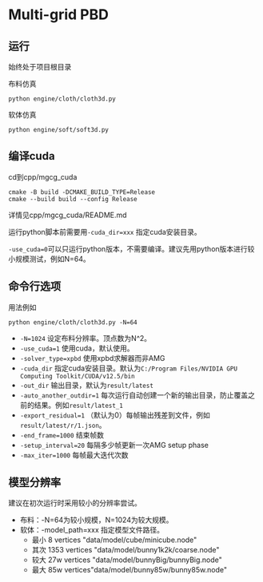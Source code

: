 # Multi-grid PBD

## 运行
始终处于项目根目录

布料仿真
```
python engine/cloth/cloth3d.py
```

软体仿真
```
python engine/soft/soft3d.py
```

## 编译cuda
cd到cpp/mgcg_cuda
```
cmake -B build -DCMAKE_BUILD_TYPE=Release
cmake --build build --config Release
```
详情见cpp/mgcg_cuda/README.md

运行python脚本前需要用`-cuda_dir=xxx` 指定cuda安装目录。

`-use_cuda=0`可以只运行python版本，不需要编译。建议先用python版本进行较小规模测试，例如N=64。


## 命令行选项
用法例如
```
python engine/cloth/cloth3d.py -N=64
```

- `-N=1024` 设定布料分辨率。顶点数为N^2。
- `-use_cuda=1` 使用cuda，默认使用。
- `-solver_type=xpbd` 使用xpbd求解器而非AMG
- `-cuda_dir` 指定cuda安装目录。默认为`C:/Program Files/NVIDIA GPU Computing Toolkit/CUDA/v12.5/bin`
- `-out_dir` 输出目录，默认为`result/latest`
- `-auto_another_outdir=1` 每次运行自动创建一个新的输出目录，防止覆盖之前的结果。例如`result/latest_1`
- `-export_residual=1` （默认为0）每帧输出残差到文件，例如`result/latest/r/1.json`。
- `-end_frame=1000` 结束帧数
- `-setup_interval=20` 每隔多少帧更新一次AMG setup phase
- `-max_iter=1000` 每帧最大迭代次数


## 模型分辨率
建议在初次运行时采用较小的分辨率尝试。
- 布料：-N=64为较小规模，N=1024为较大规模。
- 软体：-model_path=xxx 指定模型文件路径。
    - 最小 8 vertices "data/model/cube/minicube.node"
    - 其次 1353 vertices "data/model/bunny1k2k/coarse.node"
    - 较大 27w vertices "data/model/bunnyBig/bunnyBig.node"
    - 最大 85w vertices"data/model/bunny85w/bunny85w.node"